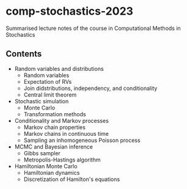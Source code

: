 # comp-stochastics-2023
Summarised lecture notes of the course in Computational Methods in Stochastics

## Contents
- Random variables and distributions
  - Random variables
  - Expectation of RVs
  - Join didstributions, independency, and conditionality
  - Central limit theorem
- Stochastic simulation
  - Monte Carlo
  - Transformation methods
- Conditionality and Markov processes
  - Markov chain properties
  - Markov chains in continuous time
  - Sampling an inhomogeneous Poisson process
- MCMC and Bayesian inference
  - Gibbs sampler
  - Metropolis-Hastings algorithm
- Hamiltonian Monte Carlo
  - Hamiltonian dynamics
  - Discretization of Hamilton's equations

